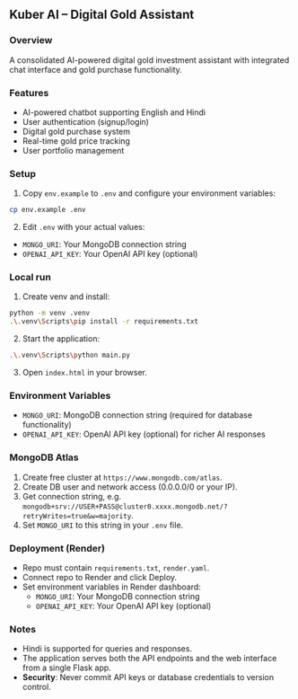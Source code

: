 ## Kuber AI – Digital Gold Assistant

### Overview
A consolidated AI-powered digital gold investment assistant with integrated chat interface and gold purchase functionality.

### Features
- AI-powered chatbot supporting English and Hindi
- User authentication (signup/login)
- Digital gold purchase system
- Real-time gold price tracking
- User portfolio management

### Setup
1) Copy `env.example` to `.env` and configure your environment variables:
```bash
cp env.example .env
```

2) Edit `.env` with your actual values:
- `MONGO_URI`: Your MongoDB connection string
- `OPENAI_API_KEY`: Your OpenAI API key (optional)

### Local run
1) Create venv and install:
```bash
python -m venv .venv
.\.venv\Scripts\pip install -r requirements.txt
```

2) Start the application:
```bash
.\.venv\Scripts\python main.py
```

3) Open `index.html` in your browser.

### Environment Variables
- `MONGO_URI`: MongoDB connection string (required for database functionality)
- `OPENAI_API_KEY`: OpenAI API key (optional) for richer AI responses

### MongoDB Atlas
1) Create free cluster at `https://www.mongodb.com/atlas`.
2) Create DB user and network access (0.0.0.0/0 or your IP).
3) Get connection string, e.g. `mongodb+srv://USER+PASS@cluster0.xxxx.mongodb.net/?retryWrites=true&w=majority`.
4) Set `MONGO_URI` to this string in your `.env` file.

### Deployment (Render)
- Repo must contain `requirements.txt`, `render.yaml`.
- Connect repo to Render and click Deploy.
- Set environment variables in Render dashboard:
  - `MONGO_URI`: Your MongoDB connection string
  - `OPENAI_API_KEY`: Your OpenAI API key (optional)

### Notes
- Hindi is supported for queries and responses.
- The application serves both the API endpoints and the web interface from a single Flask app.
- **Security**: Never commit API keys or database credentials to version control.
